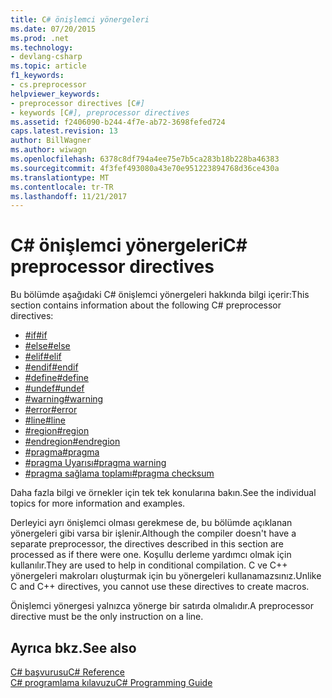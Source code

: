 ```yaml
---
title: C# önişlemci yönergeleri
ms.date: 07/20/2015
ms.prod: .net
ms.technology:
- devlang-csharp
ms.topic: article
f1_keywords:
- cs.preprocessor
helpviewer_keywords:
- preprocessor directives [C#]
- keywords [C#], preprocessor directives
ms.assetid: f2406090-b244-4f7e-ab72-3698fefed724
caps.latest.revision: 13
author: BillWagner
ms.author: wiwagn
ms.openlocfilehash: 6378c8df794a4ee75e7b5ca283b18b228ba46383
ms.sourcegitcommit: 4f3fef493080a43e70e951223894768d36ce430a
ms.translationtype: MT
ms.contentlocale: tr-TR
ms.lasthandoff: 11/21/2017
---
```

# <a name="c-preprocessor-directives"></a><span data-ttu-id="06efe-102">C# önişlemci yönergeleri</span><span class="sxs-lookup"><span data-stu-id="06efe-102">C# preprocessor directives</span></span>
<span data-ttu-id="06efe-103">Bu bölümde aşağıdaki C# önişlemci yönergeleri hakkında bilgi içerir:</span><span class="sxs-lookup"><span data-stu-id="06efe-103">This section contains information about the following C# preprocessor directives:</span></span>

- [<span data-ttu-id="06efe-104">#if</span><span class="sxs-lookup"><span data-stu-id="06efe-104">#if</span></span>](../../../csharp/language-reference/preprocessor-directives/preprocessor-if.md)
- [<span data-ttu-id="06efe-105">#else</span><span class="sxs-lookup"><span data-stu-id="06efe-105">#else</span></span>](../../../csharp/language-reference/preprocessor-directives/preprocessor-else.md)
- [<span data-ttu-id="06efe-106">#elif</span><span class="sxs-lookup"><span data-stu-id="06efe-106">#elif</span></span>](../../../csharp/language-reference/preprocessor-directives/preprocessor-elif.md)
- [<span data-ttu-id="06efe-107">#endif</span><span class="sxs-lookup"><span data-stu-id="06efe-107">#endif</span></span>](../../../csharp/language-reference/preprocessor-directives/preprocessor-endif.md)
- [<span data-ttu-id="06efe-108">#define</span><span class="sxs-lookup"><span data-stu-id="06efe-108">#define</span></span>](../../../csharp/language-reference/preprocessor-directives/preprocessor-define.md)
- [<span data-ttu-id="06efe-109">#undef</span><span class="sxs-lookup"><span data-stu-id="06efe-109">#undef</span></span>](../../../csharp/language-reference/preprocessor-directives/preprocessor-undef.md)
- [<span data-ttu-id="06efe-110">#warning</span><span class="sxs-lookup"><span data-stu-id="06efe-110">#warning</span></span>](../../../csharp/language-reference/preprocessor-directives/preprocessor-warning.md)
- [<span data-ttu-id="06efe-111">#error</span><span class="sxs-lookup"><span data-stu-id="06efe-111">#error</span></span>](../../../csharp/language-reference/preprocessor-directives/preprocessor-error.md)
- [<span data-ttu-id="06efe-112">#line</span><span class="sxs-lookup"><span data-stu-id="06efe-112">#line</span></span>](../../../csharp/language-reference/preprocessor-directives/preprocessor-line.md)
- [<span data-ttu-id="06efe-113">#region</span><span class="sxs-lookup"><span data-stu-id="06efe-113">#region</span></span>](../../../csharp/language-reference/preprocessor-directives/preprocessor-region.md)
- [<span data-ttu-id="06efe-114">#endregion</span><span class="sxs-lookup"><span data-stu-id="06efe-114">#endregion</span></span>](../../../csharp/language-reference/preprocessor-directives/preprocessor-endregion.md)
- [<span data-ttu-id="06efe-115">#pragma</span><span class="sxs-lookup"><span data-stu-id="06efe-115">#pragma</span></span>](../../../csharp/language-reference/preprocessor-directives/preprocessor-pragma.md)
- [<span data-ttu-id="06efe-116">#pragma Uyarısı</span><span class="sxs-lookup"><span data-stu-id="06efe-116">#pragma warning</span></span>](../../../csharp/language-reference/preprocessor-directives/preprocessor-pragma-warning.md)
- [<span data-ttu-id="06efe-117">#pragma sağlama toplamı</span><span class="sxs-lookup"><span data-stu-id="06efe-117">#pragma checksum</span></span>](../../../csharp/language-reference/preprocessor-directives/preprocessor-pragma-checksum.md)

<span data-ttu-id="06efe-118">Daha fazla bilgi ve örnekler için tek tek konularına bakın.</span><span class="sxs-lookup"><span data-stu-id="06efe-118">See the individual topics for more information and examples.</span></span>

<span data-ttu-id="06efe-119">Derleyici ayrı önişlemci olması gerekmese de, bu bölümde açıklanan yönergeleri gibi varsa bir işlenir.</span><span class="sxs-lookup"><span data-stu-id="06efe-119">Although the compiler doesn't have a separate preprocessor, the directives described in this section are processed as if there were one.</span></span> <span data-ttu-id="06efe-120">Koşullu derleme yardımcı olmak için kullanılır.</span><span class="sxs-lookup"><span data-stu-id="06efe-120">They are used to help in conditional compilation.</span></span> <span data-ttu-id="06efe-121">C ve C++ yönergeleri makroları oluşturmak için bu yönergeleri kullanamazsınız.</span><span class="sxs-lookup"><span data-stu-id="06efe-121">Unlike C and C++ directives, you cannot use these directives to create macros.</span></span>

<span data-ttu-id="06efe-122">Önişlemci yönergesi yalnızca yönerge bir satırda olmalıdır.</span><span class="sxs-lookup"><span data-stu-id="06efe-122">A preprocessor directive must be the only instruction on a line.</span></span>

## <a name="see-also"></a><span data-ttu-id="06efe-123">Ayrıca bkz.</span><span class="sxs-lookup"><span data-stu-id="06efe-123">See also</span></span>
 [<span data-ttu-id="06efe-124">C# başvurusu</span><span class="sxs-lookup"><span data-stu-id="06efe-124">C# Reference</span></span>](../../../csharp/language-reference/index.md)  
 [<span data-ttu-id="06efe-125">C# programlama kılavuzu</span><span class="sxs-lookup"><span data-stu-id="06efe-125">C# Programming Guide</span></span>](../../../csharp/programming-guide/index.md)

